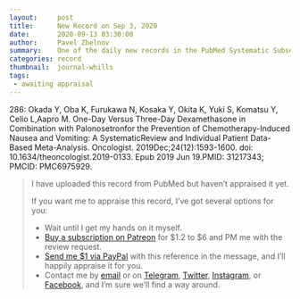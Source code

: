 ```yaml
---
layout:     post
title:      New Record on Sep 3, 2020
date:       2020-09-13 03:30:00
author:     Pavel Zhelnov
summary:    One of the daily new records in the PubMed Systematic Subset indexed by Sep 3, 2020.
categories: record
thumbnail:  journal-whills
tags:
 - awaiting appraisal
---
```


286: Okada Y, Oba K, Furukawa N, Kosaka Y, Okita K, Yuki S, Komatsu Y, Celio L,Aapro M. One-Day Versus Three-Day Dexamethasone in Combination with Palonosetronfor the Prevention of Chemotherapy-Induced Nausea and Vomiting: A SystematicReview and Individual Patient Data-Based Meta-Analysis. Oncologist. 2019Dec;24(12):1593-1600. doi: 10.1634/theoncologist.2019-0133. Epub 2019 Jun 19.PMID: 31217343; PMCID: PMC6975929.


> I have uploaded this record from PubMed but haven’t appraised it yet.
>
> If you want me to appraise this record, I’ve got several options for you:
> * Wait until I get my hands on it myself.
> * [Buy a subscription on Patreon](https://patreon.com/zheln) for $1.2 to $6 and PM me with the review request.
> * [Send me $1 via PayPal](https://paypal.me/pjelnov) with this reference in the message, and I’ll happily appraise it for you.
> * Contact me by [email](mailto:pavel@zheln.com) or on [Telegram](https://t.me/drzhelnov), [Twitter](https://twitter.com/drzhelnov), [Instagram](https://instagram.com/igzheln), or [Facebook](https://facebook.com/drzhelnov), and I’m sure we’ll find a way around.
